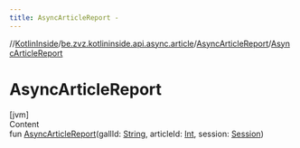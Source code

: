 ```yaml
---
title: AsyncArticleReport -
---
```

//[KotlinInside](../../index.md)/[be.zvz.kotlininside.api.async.article](../index.md)/[AsyncArticleReport](index.md)/[AsyncArticleReport](-async-article-report.md)



# AsyncArticleReport  
[jvm]  
Content  
fun [AsyncArticleReport](-async-article-report.md)(gallId: [String](https://kotlinlang.org/api/latest/jvm/stdlib/kotlin/-string/index.html), articleId: [Int](https://kotlinlang.org/api/latest/jvm/stdlib/kotlin/-int/index.html), session: [Session](../../be.zvz.kotlininside.session/-session/index.md))  




